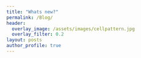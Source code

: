 ```yaml
---
title: "Whats new?"
permalink: /Blog/
header:
  overlay_image: /assets/images/cellpattern.jpg
  overlay_filter: 0.2
layout: posts
author_profile: true
---
```

